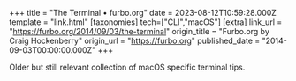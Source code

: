 +++
title = "The Terminal • furbo.org"
date = 2023-08-12T10:59:28.000Z
template = "link.html"
[taxonomies]
tech=["CLI","macOS"]
[extra]
link_url = "https://furbo.org/2014/09/03/the-terminal"
origin_title = "Furbo.org by Craig Hockenberry"
origin_url = "https://furbo.org"
published_date = "2014-09-03T00:00:00.000Z"
+++


Older but still relevant collection of macOS specific terminal tips.